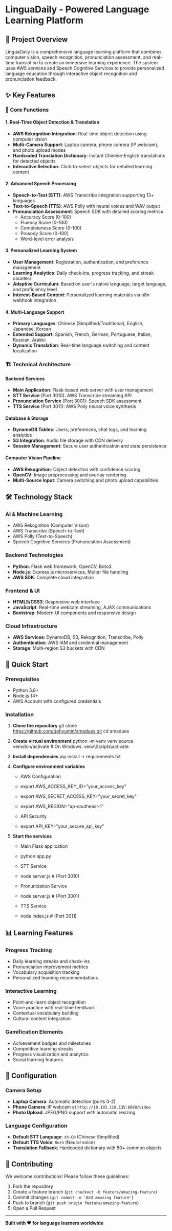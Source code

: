 # LinguaDaily - Powered Language Learning Platform

## 🚀 Project Overview

LinguaDaily is a comprehensive language learning platform that combines computer vision, speech recognition, pronunciation assessment, and real-time translation to create an immersive learning experience. The system uses AWS services and Speech Cognitive Services to provide personalized language education through interactive object recognition and pronunciation feedback.

## ✨ Key Features

### 🎯 Core Functions

#### **1. Real-Time Object Detection & Translation**

- **AWS Rekognition Integration**: Real-time object detection using computer vision
- **Multi-Camera Support**: Laptop camera, phone camera (IP webcam), and photo upload modes
- **Hardcoded Translation Dictionary**: Instant Chinese-English translations for detected objects
- **Interactive Selection**: Click-to-select objects for detailed learning content

#### **2. Advanced Speech Processing**

- **Speech-to-Text (STT)**: AWS Transcribe integration supporting 13+ languages
- **Text-to-Speech (TTS)**: AWS Polly with neural voices and WAV output
- **Pronunciation Assessment**: Speech SDK with detailed scoring metrics
  - Accuracy Score (0-100)
  - Fluency Score (0-100)
  - Completeness Score (0-100)
  - Prosody Score (0-100)
  - Word-level error analysis

#### **3. Personalized Learning System**

- **User Management**: Registration, authentication, and preference management
- **Learning Analytics**: Daily check-ins, progress tracking, and streak counters
- **Adaptive Curriculum**: Based on user's native language, target language, and proficiency level
- **Interest-Based Content**: Personalized learning materials via n8n webhook integration

#### **4. Multi-Language Support**

- **Primary Languages**: Chinese (Simplified/Traditional), English, Japanese, Korean
- **Extended Support**: Spanish, French, German, Portuguese, Italian, Russian, Arabic
- **Dynamic Translation**: Real-time language switching and content localization

### 🏗️ Technical Architecture

#### **Backend Services**

- **Main Application**: Flask-based web server with user management
- **STT Service** (Port 3010): AWS Transcribe streaming API
- **Pronunciation Service** (Port 3001): Speech SDK assessment
- **TTS Service** (Port 3011): AWS Polly neural voice synthesis

#### **Database & Storage**

- **DynamoDB Tables**: Users, preferences, chat logs, and learning analytics
- **S3 Integration**: Audio file storage with CDN delivery
- **Session Management**: Secure user authentication and state persistence

#### **Computer Vision Pipeline**

- **AWS Rekognition**: Object detection with confidence scoring
- **OpenCV**: Image preprocessing and overlay rendering
- **Multi-Source Input**: Camera switching and photo upload capabilities

## 🛠️ Technology Stack

### **AI & Machine Learning**

- AWS Rekognition (Computer Vision)
- AWS Transcribe (Speech-to-Text)
- AWS Polly (Text-to-Speech)
- Speech Cognitive Services (Pronunciation Assessment)

### **Backend Technologies**

- **Python**: Flask web framework, OpenCV, Boto3
- **Node.js**: Express.js microservices, Multer file handling
- **AWS SDK**: Complete cloud integration

### **Frontend & UI**

- **HTML5/CSS3**: Responsive web interface
- **JavaScript**: Real-time webcam streaming, AJAX communications
- **Bootstrap**: Modern UI components and responsive design

### **Cloud Infrastructure**

- **AWS Services**: DynamoDB, S3, Rekognition, Transcribe, Polly
- **Authentication**: AWS IAM and credential management
- **Storage**: Multi-region S3 buckets with CDN

## 🚀 Quick Start

### Prerequisites

- Python 3.8+
- Node.js 14+
- AWS Account with configured credentials

### Installation

1. **Clone the repository**
   git clone https://github.com/gohyumin/amadues.git
   cd amadues

2. **Create virtual environment**
   python -m venv venv
   source venv/bin/activate # On Windows: venv\Scripts\activate

3. **Install dependencies**
   pip install -r requirements.txt

4. **Configure environment variables**

   - AWS Configuration
   - export AWS_ACCESS_KEY_ID="your_access_key"
   - export AWS_SECRET_ACCESS_KEY="your_secret_key"
   - export AWS_REGION="ap-southeast-1"

   - API Security
   - export API_KEY="your_secure_api_key"

5. **Start the services**

   - Main Flask application
   - python app.py

   - STT Service
   - node server.js # (Port 3010)

   - Pronunciation Service
   - node server.js # (Port 3001)

   - TTS Service
   - node index.js # (Port 3011)

## 📊 Learning Features

### **Progress Tracking**

- Daily learning streaks and check-ins
- Pronunciation improvement metrics
- Vocabulary acquisition tracking
- Personalized learning recommendations

### **Interactive Learning**

- Point-and-learn object recognition
- Voice practice with real-time feedback
- Contextual vocabulary building
- Cultural content integration

### **Gamification Elements**

- Achievement badges and milestones
- Competitive learning streaks
- Progress visualization and analytics
- Social learning features

## 🔧 Configuration

### **Camera Setup**

- **Laptop Camera**: Automatic detection (ports 0-2)
- **Phone Camera**: IP webcam at `http://10.193.110.135:8080/video`
- **Photo Upload**: JPEG/PNG support with automatic resizing

### **Language Configuration**

- **Default STT Language**: `zh-CN` (Chinese Simplified)
- **Default TTS Voice**: `Ruth` (Neural voice)
- **Translation Fallback**: Hardcoded dictionary with 50+ common objects

## 🤝 Contributing

We welcome contributions! Please follow these guidelines:

1. Fork the repository
2. Create a feature branch (`git checkout -b feature/amazing-feature`)
3. Commit changes (`git commit -m 'Add amazing feature'`)
4. Push to branch (`git push origin feature/amazing-feature`)
5. Open a Pull Request

---

**Built with ❤️ for language learners worldwide**

